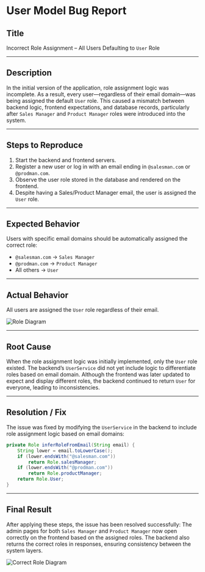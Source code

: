 # User Model Bug Report

## Title  
Incorrect Role Assignment – All Users Defaulting to `User` Role

---

## Description  
In the initial version of the application, role assignment logic was incomplete. As a result, every user—regardless of their email domain—was being assigned the default `User` role. This caused a mismatch between backend logic, frontend expectations, and database records, particularly after `Sales Manager` and `Product Manager` roles were introduced into the system.

---

## Steps to Reproduce  
1. Start the backend and frontend servers.  
2. Register a new user or log in with an email ending in `@salesman.com` or `@prodman.com`.  
3. Observe the user role stored in the database and rendered on the frontend.  
4. Despite having a Sales/Product Manager email, the user is assigned the `User` role.

---

## Expected Behavior  
Users with specific email domains should be automatically assigned the correct role:
- `@salesman.com` → `Sales Manager`
- `@prodman.com` → `Product Manager`
- All others → `User`

---

## Actual Behavior  
All users are assigned the `User` role regardless of their email.

![Role Diagram](roles.png)


---

## Root Cause  
When the role assignment logic was initially implemented, only the `User` role existed. The backend’s `UserService` did not yet include logic to differentiate roles based on email domain. Although the frontend was later updated to expect and display different roles, the backend continued to return `User` for everyone, leading to inconsistencies.

---

## Resolution / Fix  
The issue was fixed by modifying the `UserService` in the backend to include role assignment logic based on email domains:

```java
private Role inferRoleFromEmail(String email) {
    String lower = email.toLowerCase();
    if (lower.endsWith("@salesman.com"))  
        return Role.salesManager;
    if (lower.endsWith("@prodman.com"))   
        return Role.productManager;
    return Role.User;
}
```
---

## Final Result
After applying these steps, the issue has been resolved successfully:
The admin pages for both `Sales Manager` and `Product Manager` now open correctly on the frontend based on the assigned roles.
The backend also returns the correct roles in responses, ensuring consistency between the system layers.

![Correct Role Diagram](/src/assets/images/correctroles.png)